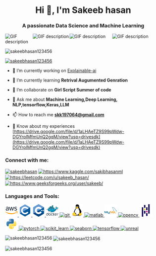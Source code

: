 <h1 align="center">Hi 👋, I'm Sakeeb hasan</h1>
<h3 align="center">A passionate Data Science and Machine Learning</h3>

<div style="display: flex; width: 100; height: auto; margin: 0; padding: 0;">
  <img src="https://i.gifer.com/PcUC.gif" style="width: 45%; height: auto; margin: 0;" alt="GIF description">
  <img src="https://i.gifer.com/PcUC.gif" style="width: 60%; height: auto; margin: 0;" alt="GIF description">
  <img src="https://i.gifer.com/PcUC.gif" style="width: 70%; height: auto; margin: 0;" alt="GIF description">
  <img src="https://i.gifer.com/PcUC.gif" style="width: 80%; height: auto; margin: 0;" alt="GIF description">
  

</div>












<p align="left"> <img src="https://komarev.com/ghpvc/?username=sakeebhasan123456&label=Profile%20views&color=0e75b6&style=flat" alt="sakeebhasan123456" /> </p>

<p align="left"> <a href="https://github.com/ryo-ma/github-profile-trophy"><img src="https://github-profile-trophy.vercel.app/?username=sakeebhasan123456" alt="sakeebhasan123456" /></a> </p>

- 🔭 I’m currently working on [Explainable-ai](https://github.com/Sakeebhasan123456/explainableai)

- 🌱 I’m currently learning **Retrival Augumented Genration**

- 👯 I’m collaborate on **Girl Script Summer of code**

- 💬 Ask me about **Machine Learning,Deep Learning, NLP,tensorflow,Keras,LLM**

- 📫 How to reach me **skk197064@gmail.com**

- 📄 Know about my experiences [https://drive.google.com/file/d/1aLHAeTZ9S99pWdw-DGYrpIMfmUnQ2gqM/view?usp=drivesdk](https://drive.google.com/file/d/1aLHAeTZ9S99pWdw-DGYrpIMfmUnQ2gqM/view?usp=drivesdk)

<h3 align="left">Connect with me:</h3>
<p align="left">
<a href="https://linkedin.com/in/sakeebhasan" target="blank"><img align="center" src="https://raw.githubusercontent.com/rahuldkjain/github-profile-readme-generator/master/src/images/icons/Social/linked-in-alt.svg" alt="sakeebhasan" height="30" width="40" /></a>
<a href="https://kaggle.com/https://www.kaggle.com/sakibhasanml" target="blank"><img align="center" src="https://raw.githubusercontent.com/rahuldkjain/github-profile-readme-generator/master/src/images/icons/Social/kaggle.svg" alt="https://www.kaggle.com/sakibhasanml" height="30" width="40" /></a>
<a href="https://www.leetcode.com/https://leetcode.com/u/sakeeb_hasan/" target="blank"><img align="center" src="https://raw.githubusercontent.com/rahuldkjain/github-profile-readme-generator/master/src/images/icons/Social/leet-code.svg" alt="https://leetcode.com/u/sakeeb_hasan/" height="30" width="40" /></a>
<a href="https://auth.geeksforgeeks.org/user/https://www.geeksforgeeks.org/user/sakeeb/" target="blank"><img align="center" src="https://raw.githubusercontent.com/rahuldkjain/github-profile-readme-generator/master/src/images/icons/Social/geeks-for-geeks.svg" alt="https://www.geeksforgeeks.org/user/sakeeb/" height="30" width="40" /></a>
</p>

<h3 align="left">Languages and Tools:</h3>
<p align="left"> <a href="https://aws.amazon.com" target="_blank" rel="noreferrer"> <img src="https://raw.githubusercontent.com/devicons/devicon/master/icons/amazonwebservices/amazonwebservices-original-wordmark.svg" alt="aws" width="40" height="40"/> </a> <a href="https://www.cprogramming.com/" target="_blank" rel="noreferrer"> <img src="https://raw.githubusercontent.com/devicons/devicon/master/icons/c/c-original.svg" alt="c" width="40" height="40"/> </a> <a href="https://www.w3schools.com/cpp/" target="_blank" rel="noreferrer"> <img src="https://raw.githubusercontent.com/devicons/devicon/master/icons/cplusplus/cplusplus-original.svg" alt="cplusplus" width="40" height="40"/> </a> <a href="https://www.docker.com/" target="_blank" rel="noreferrer"> <img src="https://raw.githubusercontent.com/devicons/devicon/master/icons/docker/docker-original-wordmark.svg" alt="docker" width="40" height="40"/> </a> <a href="https://git-scm.com/" target="_blank" rel="noreferrer"> <img src="https://www.vectorlogo.zone/logos/git-scm/git-scm-icon.svg" alt="git" width="40" height="40"/> </a> <a href="https://www.linux.org/" target="_blank" rel="noreferrer"> <img src="https://raw.githubusercontent.com/devicons/devicon/master/icons/linux/linux-original.svg" alt="linux" width="40" height="40"/> </a> <a href="https://www.mathworks.com/" target="_blank" rel="noreferrer"> <img src="https://upload.wikimedia.org/wikipedia/commons/2/21/Matlab_Logo.png" alt="matlab" width="40" height="40"/> </a> <a href="https://www.mysql.com/" target="_blank" rel="noreferrer"> <img src="https://raw.githubusercontent.com/devicons/devicon/master/icons/mysql/mysql-original-wordmark.svg" alt="mysql" width="40" height="40"/> </a> <a href="https://opencv.org/" target="_blank" rel="noreferrer"> <img src="https://www.vectorlogo.zone/logos/opencv/opencv-icon.svg" alt="opencv" width="40" height="40"/> </a> <a href="https://pandas.pydata.org/" target="_blank" rel="noreferrer"> <img src="https://raw.githubusercontent.com/devicons/devicon/2ae2a900d2f041da66e950e4d48052658d850630/icons/pandas/pandas-original.svg" alt="pandas" width="40" height="40"/> </a> <a href="https://www.python.org" target="_blank" rel="noreferrer"> <img src="https://raw.githubusercontent.com/devicons/devicon/master/icons/python/python-original.svg" alt="python" width="40" height="40"/> </a> <a href="https://pytorch.org/" target="_blank" rel="noreferrer"> <img src="https://www.vectorlogo.zone/logos/pytorch/pytorch-icon.svg" alt="pytorch" width="40" height="40"/> </a> <a href="https://scikit-learn.org/" target="_blank" rel="noreferrer"> <img src="https://upload.wikimedia.org/wikipedia/commons/0/05/Scikit_learn_logo_small.svg" alt="scikit_learn" width="40" height="40"/> </a> <a href="https://seaborn.pydata.org/" target="_blank" rel="noreferrer"> <img src="https://seaborn.pydata.org/_images/logo-mark-lightbg.svg" alt="seaborn" width="40" height="40"/> </a> <a href="https://www.tensorflow.org" target="_blank" rel="noreferrer"> <img src="https://www.vectorlogo.zone/logos/tensorflow/tensorflow-icon.svg" alt="tensorflow" width="40" height="40"/> </a> <a href="https://unrealengine.com/" target="_blank" rel="noreferrer"> <img src="https://raw.githubusercontent.com/kenangundogan/fontisto/036b7eca71aab1bef8e6a0518f7329f13ed62f6b/icons/svg/brand/unreal-engine.svg" alt="unreal" width="40" height="40"/> </a> </p>

<p><img align="left" src="https://github-readme-stats.vercel.app/api/top-langs?username=sakeebhasan123456&show_icons=true&locale=en&layout=compact" alt="sakeebhasan123456" /></p>

<p>&nbsp;<img align="center" src="https://github-readme-stats.vercel.app/api?username=sakeebhasan123456&show_icons=true&locale=en" alt="sakeebhasan123456" /></p>

<p><img align="center" src="https://github-readme-streak-stats.herokuapp.com/?user=sakeebhasan123456&" alt="sakeebhasan123456" /></p>

<!--
**Sakeebhasan123456/Sakeebhasan123456** is a ✨ _special_ ✨ repository because its `README.md` (this file) appears on your GitHub profile.

Here are some ideas to get you started:

- 🔭 I’m currently working on ...
- 🌱 I’m currently learning ...
- 👯 I’m looking to collaborate on ...
- 🤔 I’m looking for help with ...
- 💬 Ask me about ...
- 📫 How to reach me: ...
- 😄 Pronouns: ...
- ⚡ Fun fact: ...
-->
